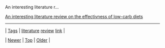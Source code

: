 <!--
title: An interesting literature review on the effectivness of low-carb diets
date: 2020-06-28T15:27:00.208Z
tags: literature, review, link
-->


An interesting literature r...

[An interesting literature review on the effectivness of low-carb diets](http://ftm-keto.tumblr.com/post/71176155408/an-interesting-literature-review-on-the-effectivness-of)

<!--BOTTOM-POST-NAVIGATION-->
---

| [Tags](tags.md) | [literature](tag-literature.md) [review](tag-review.md) [link](tag-link.md) |

| [Newer](71202229763.md) | [Top](index.md) | [Older](71208507934.md) |